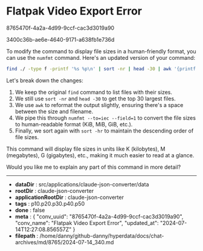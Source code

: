# Flatpak Video Export Error

8765470f-4a2a-4d99-9ccf-cac3d3019a90

3400c36b-ae6e-4640-9171-a638fb1e736d

 To modify the command to display file sizes in a human-friendly format, you can use the `numfmt` command. Here's an updated version of your command:

```bash
find ./ -type f -printf '%s %p\n' | sort -nr | head -30 | awk '{printf "%s %s\n", $1, $2}' | numfmt --to=iec --field=1 | sort -hr
```

Let's break down the changes:

1. We keep the original `find` command to list files with their sizes.
2. We still use `sort -nr` and `head -30` to get the top 30 largest files.
3. We use `awk` to reformat the output slightly, ensuring there's a space between the size and filename.
4. We pipe this through `numfmt --to=iec --field=1` to convert the file sizes to human-readable format (KiB, MiB, GiB, etc.).
5. Finally, we sort again with `sort -hr` to maintain the descending order of file sizes.

This command will display file sizes in units like K (kilobytes), M (megabytes), G (gigabytes), etc., making it much easier to read at a glance.

Would you like me to explain any part of this command in more detail?

---

* **dataDir** : src/applications/claude-json-converter/data
* **rootDir** : claude-json-converter
* **applicationRootDir** : claude-json-converter
* **tags** : p10.p20.p30.p40.p50
* **done** : false
* **meta** : {
  "conv_uuid": "8765470f-4a2a-4d99-9ccf-cac3d3019a90",
  "conv_name": "Flatpak Video Export Error",
  "updated_at": "2024-07-14T12:27:08.856557Z"
}
* **filepath** : /home/danny/github-danny/hyperdata/docs/chat-archives/md/8765/2024-07-14_340.md